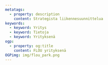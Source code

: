 ```yaml
---
metatags:
  - property: description
    content: Strategista liikennesuunnittelua
keywords:
  - keyword: Yritys
  - keyword: Tietoja
  - keyword: Yrityksenä
ogp:
  - property: og:title
    content: FLOU yrityksenä
OGPimg: img/flou_park.png
---
```


